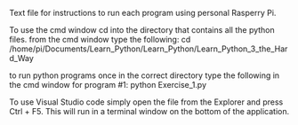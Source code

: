 Text file for instructions to run each program using personal Rasperry Pi.

To use the cmd window cd into the directory that contains all the python files.
from the cmd window type the following:  cd /home/pi/Documents/Learn_Python/Learn_Python/Learn_Python_3_the_Hard_Way

to run python programs once in the correct directory type the following in the cmd window for program #1:  python Exercise_1.py

To use Visual Studio code simply open the file from the Explorer and press Ctrl + F5.  This will run in a terminal window on the bottom of the application.